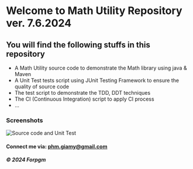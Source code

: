 # Welcome to Math Utility Repository ver. 7.6.2024
## You will find the following stuffs in this repository
* A Math Utility source code to demonstrate the Math library using java & Maven
* A Unit Test tests script using JUnit Testing Framework to ensure the quality of source code
* The test script to demonstrate the TDD, DDT techniques
* The CI (Continuous Integration) script to apply CI process
* ...

### Screenshots
![Source code and Unit Test](D:\sem5\mavenproject\Screenshot)

#### Connect me via: phm.giamy@gmail.com
##### &#169; 2024 Forpgm
